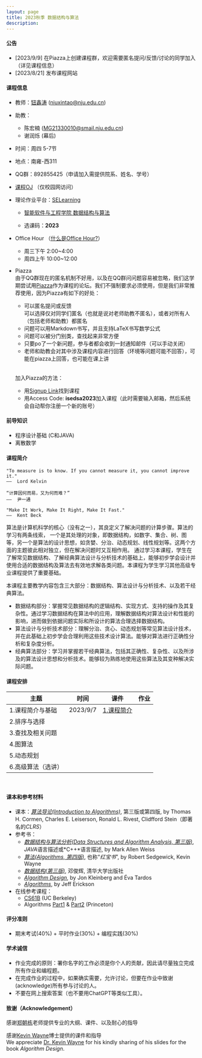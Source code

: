 ```yaml
---
layout: page
title: 2023秋季 数据结构与算法
description: 
---
```


#### 公告
- [2023/9/9] 在Piazza上创建课程群，欢迎需要匿名提问/反馈/讨论的同学加入（详见课程信息）
- [2023/8/21] 发布课程网站

#### 课程信息

- 教师：[钮鑫涛](https://niuxintao.githu.io) (niuxintao@nju.edu.cn)

- 助教：
  - 陈宏楠 (MG21330010@smail.nju.edu.cn)
  - 谢润烁 (幕后)
  
- 时间：周四 5-7节

- 地点：南雍-西311

- QQ群：892855425（申请加入需提供院系、姓名、学号）

- [课程OJ](http://172.29.6.1) （仅校园网访问）

- 理论作业平台：[SELearning](https://selearning.nju.edu.cn/)

  - [智能软件与工程学院 数据结构与算法](https://selearning.nju.edu.cn/course/view.php?id=140)

  - 选课码：**2023**

- Office Hour （[什么是Office Hour?](https://lsc.cornell.edu/wp-content/uploads/2015/10/What-Are-Office-Hours.pdf)）
  - 周三下午 2:00~4:00
  - 周四上午 10:00~12:00

- Piazza<br>由于QQ群现在的匿名机制不好用，以及在QQ群问问题容易被忽略，我们这学期尝试用[Piazza](https://piazza.com/)作为课程的论坛。我们不强制要求必须使用，但是我们非常推荐使用，因为Piazza有如下的好处：
  - 可以匿名提问或反馈<br>可以选择仅对同学们匿名（也就是说对老师助教不匿名），或者对所有人（包括老师和助教）都匿名
  - 问题可以用Markdown书写，并且支持LaTeX书写数学公式
  - 问题可以被分门别类，查找起来非常方便
  - 只要po了一个新问题，参与者都会收到一封通知邮件（可以手动关闭）
  - 老师和助教会对其中涉及课程内容进行回答（环境等问题可能不回答），可能在piazza上回答，也可能在课上讲

  <br>

  加入Piazza的方法：
  - 用[Signup Link](https://piazza.com/nju.edu.cn/fall2023/90311202)找到课程
  - 用Access Code: **isedsa2023**加入课程（此时需要输入邮箱，然后系统会自动帮你注册一个新的账号）

#### 前导知识 

- 程序设计基础 (C和JAVA)
- 离散数学

#### 课程简介

```
"To measure is to know. If you cannot measure it, you cannot improve it."
——  Lord Kelvin

“计算因何而易，又为何而难？”
——  尹一通

"Make It Work, Make It Right, Make It Fast."
——  Kent Beck
```

算法是计算机科学的核心（没有之一），其良定义了解决问题的计算步骤。算法的学习有两条线索， 一个是其处理的对象，即数据结构，如数字、集合、树、图等，另一个是算法的设计思想，如贪婪、分治、动态规划、线性规划等。这两个方面的主题彼此相对独立，但在解决问题时又互相作用。 通过学习本课程，学生在了解常见数据结构、了解经典算法设计与分析技术的基础上，能够初步学会设计并使用合适的数据结构及算法去有效地求解各类问题。本课程为学生学习其他高级专业课程提供了重要基础。

本课程主要教学内容包含三大部分：数据结构、算法设计与分析技术、以及若干经典算法。

- 数据结构部分：掌握常见数据结构的逻辑结构、实现方式、支持的操作及其复杂性。通过学习数据结构在算法中的应用，理解数据结构对算法设计和性能的影响，进而做到依据问题实际和所设计的算法合理选择数据结构。
- 算法设计与分析技术部分：理解分治、贪心、动态规划等常见算法设计技术，并在此基础上初步学会合理利用这些技术设计算法。能够对算法进行正确性分析和复杂度分析。
- 经典算法部分：学习并掌握若干经典算法，包括其正确性、复杂性、以及所涉及的算法设计思想和分析技术。能够较为熟练地使用这些算法及其变种解决实际问题。


#### 课程安排

| 主题               | 时间     | 课件                                                 | 作业 |
| ------------------ | -------- | ---------------------------------------------------- | ---- |
| 1.课程简介与基础   | 2023/9/7 | [1.课程简介](/assets/pdf/2023Fall-DS/1.课程简介.pdf) |      |
| 2.排序与选择       |          |                                                      |      |
| 3.查找及相关问题   |          |                                                      |      |
| 4.图算法           |          |                                                      |      |
| 5.动态规划         |          |                                                      |      |
| 6.高级算法（选讲） |          |                                                      |      |

<br>

#### 课本和参考材料

- 课本：*[算法导论(Introduction to Algorithms)](http://mitpress.mit.edu/9780262046305/introduction-to-algorithms/)*, 第三版或第四版, by Thomas H. Cormen, Charles E. Leiserson, Ronald L. Rivest, Clidfford Stein（即著名的*CLRS*）
- 参考书：
  - *[数据结构与算法分析(Data Structures and Algorithm Analysis, 第三版)](http://users.cs.fiu.edu/~weiss/#dsaac++3)*, *JAVA*语言描述或*C++*语言描述, by Mark Allen Weiss
  - *[算法(Algorithms, 第四版)](https://algs4.cs.princeton.edu/home/)*, 也称“*红宝书*”, by Robert Sedgewick, Kevin Wayne
  - *[数据结构(第三版)](https://dsa.cs.tsinghua.edu.cn/~deng/ds/dsacpp/)*, 邓俊辉, 清华大学出版社
  - *[Algorithm Design](https://www.cs.princeton.edu/~wayne/kleinberg-tardos/)*, by Jon Kleinberg and Éva Tardos
  - *[Algorithms](https://jeffe.cs.illinois.edu/teaching/algorithms/)*, by Jeff Erickson
- 在线参考课程：
  - [CS61B](https://datastructur.es) (UC Berkeley)
  - Algorithms [Part1](https://www.coursera.org/learn/algorithms-part1) & [Part2](https://www.coursera.org/learn/algorithms-part2) (Princeton)

#### 评分准则

- 期末考试(40%) + 平时作业(30%) + 编程实践(30%)

#### 学术诚信

- 作业完成的原则：署你名字的工作必须是你个人的贡献，因此请尽量独立完成所有作业和编程题。
- 在完成作业的过程中，如果确实需要，允许讨论，但要在作业中致谢(acknowledge)所有参与讨论的人。
- 不要在网上搜索答案（也不要用ChatGPT等类似工具）。

#### 致谢（Acknowledgement）

感谢[郑朝栋](https://chaodong.me)老师提供专业的大纲、课件、以及耐心的指导

感谢[Kevin Wayne](https://www.cs.princeton.edu/~wayne/contact/)博士提供的课件和指导<br>
We appreciate [Dr. Kevin Wayne](https://www.cs.princeton.edu/~wayne/contact/) for his kindly sharing of his slides for the book *Algorithm Design*.

